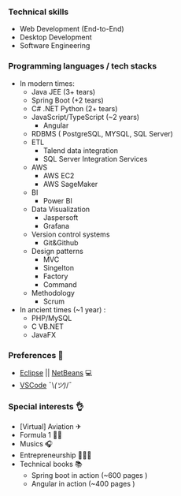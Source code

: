 ### Technical skills

- Web Development (End-to-End)
- Desktop Development 
- Software Engineering

### Programming languages / tech stacks

- In modern times:
  - Java JEE (3+ tears)
  - Spring Boot (+2 tears)
  - C# .NET Python (2+ tears)
  - JavaScript/TypeScript (~2 years)
    - Angular
  - RDBMS ( PostgreSQL, MYSQL, SQL Server)
  - ETL 
    - Talend data integration
    - SQL Server Integration Services
  - AWS 
    - AWS EC2 
    - AWS SageMaker
  - BI 
    - Power BI
  - Data Visualization 
    - Jaspersoft
    - Grafana
  - Version control systems 
    - Git&Github
  - Design patterns
    - MVC
    - Singelton
    - Factory
    - Command
  - Methodology 
    - Scrum
- In ancient times (~1 year) : 
  - PHP/MySQL 
  - C VB.NET
  - JavaFX 
### Preferences 🙏

- [Eclipse](https://www.debian.org/) || [NetBeans](https://getfedora.org/) 💻 
- [VSCode](https://code.visualstudio.com/) ¯\\_(ツ)_/¯

### Special interests 👌

- \[Virtual\] Aviation ✈
- Formula 1 🚴‍♂️
- Musics 🎧
- Entrepreneurship 👨🏻‍💻
- Technical books 📚
  - Spring boot in action (~600 pages )
  - Angular in action (~400 pages )
